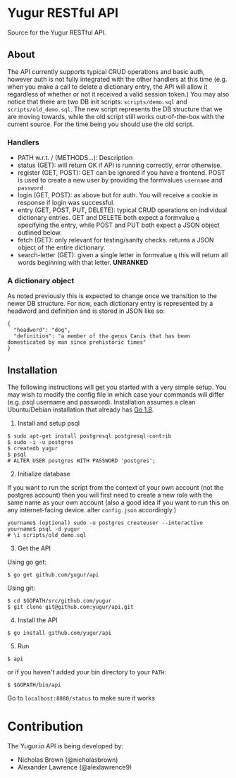 # Yugur RESTful API
Source for the Yugur RESTful API.

## About
The API currently supports typical CRUD operations and basic auth, however auth is not fully integrated with the other handlers at this time (e.g. when you make a call to delete a dictionary entry, the API will allow it regardless of whether or not it received a valid session token.) You may also notice that there are two DB init scripts: `scripts/demo.sql` and `scripts/old_demo.sql`. The new script represents the DB structure that we are moving towards, while the old script still works out-of-the-box with the current source. For the time being you should use the old script.

### Handlers
- PATH w.r.t. / (METHODS...): Description
- status (GET): will return OK if API is running correctly, error otherwise.
- register (GET, POST): GET can be ignored if you have a frontend. POST is used to create a new user by providing the formvalues `username` and `password`
- login (GET, POST): as above but for auth. You will receive a cookie in response if login was successful.
- entry (GET, POST, PUT, DELETE): typical CRUD operations on individual dictionary entries. GET and DELETE both expect a formvalue `q` specifying the entry, while POST and PUT both expect a JSON object outlined below.  
- fetch (GET): only relevant for testing/sanity checks. returns a JSON object of the entire dictionary.
- search-letter (GET): given a single letter in formvalue `q` this will return all words beginning with that letter. **UNRANKED**

### A dictionary object
As noted previously this is expected to change once we transition to the newer DB structure. For now, each dictionary entry is represented by a headword and definition and is stored in JSON like so:
```
{
  "headword": "dog",
  "definition": "a member of the genus Canis that has been domesticated by man since prehistoric times"
}
```

## Installation
The following instructions will get you started with a very simple setup. You may wish to modify the config file in which case your commands will differ (e.g. psql username and password). Installation assumes a clean Ubuntu/Debian installation that already has [Go 1.8](https://golang.org/dl/). 

1. Install and setup psql
```
$ sudo apt-get install postgresql postgresql-contrib
$ sudo -i -u postgres
$ createdb yugur
$ psql
# ALTER USER postgres WITH PASSWORD 'postgres';
```

2. Initialize database

If you want to run the script from the context of your own account (not the postgres account) then you will first need to create a new role with the same name as your own account (also a good idea if you want to run this on any internet-facing device. alter `config.json` accordingly.)
```
yourname$ (optional) sudo -u postgres createuser --interactive
yourname$ psql -d yugur
# \i scripts/old_demo.sql
```

3. Get the API

Using go get:
```
$ go get github.com/yugur/api
```

Using git:
```
$ cd $GOPATH/src/github.com/yugur
$ git clone git@github.com:yugur/api.git
```

4. Install the API
```
$ go install github.com/yugur/api
```

5. Run
```
$ api
```
or if you haven't added your bin directory to your `PATH`:
```
$ $GOPATH/bin/api
```

Go to `localhost:8080/status` to make sure it works

# Contribution
The Yugur.io API is being developed by:

- Nicholas Brown (@nicholasbrown)
- Alexander Lawrence (@alexlawrence9)
